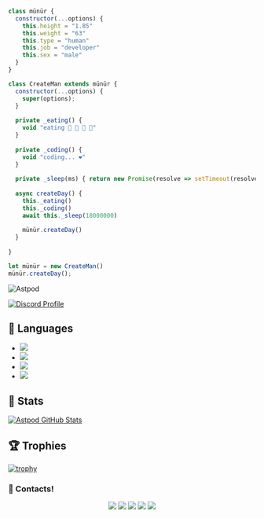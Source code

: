 ```js
class münür {
  constructor(...options) {
    this.height = "1.85"
    this.weight = "63"
    this.type = "human"
    this.job = "developer"
    this.sex = "male"
  }
}

class CreateMan extends münür {
  constructor(...options) {
    super(options);
  }
  
  private _eating() {
    void "eating 🍔 🍟 🍗 🥤"
  }
  
  private _coding() {
    void "coding... ❤️"
  }
  
  private _sleep(ms) { return new Promise(resolve => setTimeout(resolve, ms)) }
  
  async createDay() {
    this._eating()
    this._coding()
    await this._sleep(18000000)
    
    münür.createDay()
  }
  
}

let münür = new CreateMan()
münür.createDay();
```

<img src="https://komarev.com/ghpvc/?username=Aprosektos&label=Ziyaretçi%20Sayısı&color=552b75" alt="Astpod" />

[![Discord Profile](https://lanyard-profile-readme.vercel.app/api/894270550690635846)](https://discord.com/users/719117042904727635)


## 🔧 Languages
- ![](https://img.shields.io/badge/Code-JavaScript-black?style=flat-square&logo=javascript&logoColor=brightgreen)
- ![](https://img.shields.io/badge/Code-Python-black?style=flat-square&logo=python&logoColor=magenta)
- ![](https://img.shields.io/badge/Code-Java-black?style=flat-square&logo=java&logoColor=white)
- ![](https://img.shields.io/badge/Tools-MongoDB-black?style=flat-square&logo=mongodb&logoColor=cyan)

## 🧮 Stats
<a href="https://github.com/Aprosektos/astpod">
  <img align="center" src="https://github-readme-stats.vercel.app/api/top-langs/?username=Astpod&hide=c%2B%2B,c,html&title_color=d6826d&text_color=FF00FF&icon_color=6aa6f8&bg_color=0e1116" alt="Astpod GitHub Stats" />
</a>


## 🏆 Trophies
[![trophy](https://github-profile-trophy.vercel.app/?username=Aprosektos&theme=dracula&column=7)](https://github.com/ryo-ma/github-profile-trophy)



<h3>🌟 Contacts!</h3>
<p align="center">
     <a href="https://www.instagram.com/batuu.frt" target"blank_"><img src="https://img.shields.io/badge/INSTAGRAM%20-DC3175.svg?&style=for-the-badge&logo=instagram&logoColor=white"></a>
       <a href="https://twitch.tv/Astpodxd" target"blank_"><img src="https://img.shields.io/badge/Twitch-9146FF?style=for-the-badge&logo=twitch&logoColor=white"></a>
 <a href="https://open.spotify.com/user/5ksbqa8t6kdo38dmfi8nof51z?si=7389677a8b2e44ed" target"blank_"><img src="https://img.shields.io/badge/Spotify%20-1ed760.svg?&style=for-the-badge&logo=spotify&logoColor=white"></a>
     <a href="mailto:batufrt3145@gmail.com?body=Merhaba" target"blank_"><img src="https://img.shields.io/badge/Gmail-09ffeb?style=for-the-badge&logo=gmail&logoColor=white"></a>
      <a href="https://discord.com/users/133210366820745216" target"blank_"><img src="https://img.shields.io/badge/Discord-ffbb00?style=for-the-badge&logo=discord&logoColor=white"></a>

</p>
